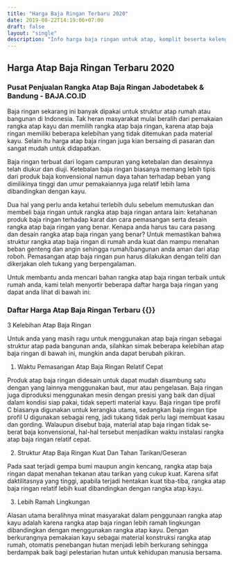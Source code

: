 ```yaml
---
title: "Harga Baja Ringan Terbaru 2020"
date: 2019-08-22T14:19:06+07:00
draft: false
layout: "single"
description: "Info harga baja ringan untuk atap, komplit beserta kelengkapannya seperti reng, kanal c, serta genteng metal."
---
```


## Harga Atap Baja Ringan Terbaru 2020

### Pusat Penjualan Rangka Atap Baja Ringan Jabodetabek & Bandung - BAJA.CO.ID

Baja ringan sekarang ini banyak dipakai untuk struktur atap rumah atau bangunan di Indonesia. Tak heran masyarakat mulai beralih dari pemakaian rangka atap kayu dan memilih rangka atap baja ringan, karena atap baja ringan memiliki beberapa kelebihan yang tidak ditemukan pada material kayu. Selain itu harga atap baja ringan juga kian bersaing di pasaran dan sangat mudah untuk didapatkan.

Baja ringan terbuat dari logam campuran yang ketebalan dan desainnya telah diukur dan diuji. Ketebalan baja ringan biasanya memang lebih tipis dari produk baja konvensional namun daya tahan terhadap beban yang dimilikinya tinggi dan umur pemakaiannya juga relatif lebih lama dibandingkan dengan kayu.

Dua hal yang perlu anda ketahui terlebih dulu sebelum memutuskan dan membeli baja ringan untuk rangka atap baja ringan antara lain: ketahanan produk baja ringan terhadap karat dan cara pemasangan serta desain rangka atap baja ringan yang benar. Kenapa anda harus tau cara pasang dan desain rangka atap baja ringan yang benar? Untuk memastikan bahwa struktur rangka atap baja ringan di rumah anda kuat dan mampu menahan beban genteng dan angin sehingga rumah/bangunan anda aman dari atap roboh. Pemasangan atap baja ringan pun harus dilakukan dengan teliti dan dikerjakan oleh tukang yang berpengalaman.

Untuk membantu anda mencari bahan rangka atap baja ringan terbaik untuk rumah anda, kami telah menyortir beberapa daftar harga baja ringan yang dapat anda lihat di bawah ini:

### Daftar Harga Atap Baja Ringan Terbaru {{<bulan-tahun>}}

3 Kelebihan Atap Baja Ringan 

Untuk anda yang masih ragu untuk menggunakan atap baja ringan sebagai struktur atap pada bangunan anda, silahkan simak beberapa kelebihan atap baja ringan di bawah ini, mungkin anda dapat berubah pikiran.

1. Waktu Pemasangan Atap Baja Ringan Relatif Cepat

Produk atap baja ringan didesain untuk dapat mudah disambung satu dengan yang lainnya menggunakan baut, mur atau pengelasan. Baja ringan juga diproduksi menggunakan mesin dengan presisi yang baik dan dijual dalam kondisi siap pakai, tidak seperti material kayu. Baja ringan tipe profil C biasanya digunakan untuk kerangka utama, sedangkan baja ringan tipe profil U digunakan sebagai reng, jadi tukang tidak perlu lagi membuat kasau dan gording. Walaupun disebut baja, material atap baja ringan tidak se-berat baja konvensional, hal-hal tersebut menjadikan waktu instalasi rangka atap baja ringan relatif cepat.

2. Struktur Atap Baja Ringan Kuat Dan Tahan Tarikan/Geseran

Pada saat terjadi gempa bumi maupun angin kencang, rangka atap baja ringan dapat menahan tekanan atau tarikan yang cukup kuat. Karena sifat daktilitasnya yang tinggi, apabila terjadi hentakan kuat tiba-tiba, rangka atap baja ringan relatif lebih kuat dibandingkan dengan rangka atap kayu.

3. Lebih Ramah Lingkungan

Alasan utama beralihnya minat masyarakat dalam penggunaan rangka atap kayu adalah karena rangka atap baja ringan lebih ramah lingkungan dibandingkan dengan menggunakan rangka atap kayu. Dengan berkurangnya pemakaian kayu sebagai material konstruksi rangka atap rumah, otomatis penebangan hutan menjadi lebih berkurang sehingga berdampak baik bagi pelestarian hutan untuk kehidupan manusia bersama.

